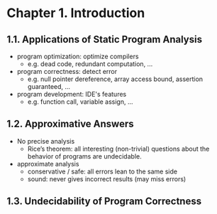 # Chapter 1. Introduction

## 1.1. Applications of Static Program Analysis

- program optimization: optimize compilers
  - e.g. dead code, redundant computation, ...
- program correctness: detect error
  - e.g. null pointer dereference, array access bound, assertion guaranteed, ...
- program development: IDE's features
  - e.g. function call, variable assign, ...

## 1.2. Approximative Answers

- No precise analysis
  - Rice’s theorem: all interesting (non-trivial) questions about the behavior of programs are undecidable.
- approximate analysis
  - conservative / safe: all errors lean to the same side
  - sound: never gives incorrect results (may miss errors)

## 1.3. Undecidability of Program Correctness